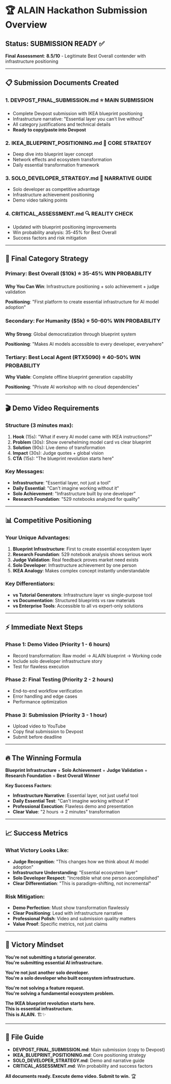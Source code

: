 # 🏆 ALAIN Hackathon Submission Overview

## **Status: SUBMISSION READY** ✅

**Final Assessment**: **8.5/10** - Legitimate Best Overall contender with infrastructure positioning

---

## **📋 Submission Documents Created**

### **1. DEVPOST_FINAL_SUBMISSION.md** ⭐ **MAIN SUBMISSION**
- Complete Devpost submission with IKEA blueprint positioning
- Infrastructure narrative: "Essential layer you can't live without"
- All category justifications and technical details
- **Ready to copy/paste into Devpost**

### **2. IKEA_BLUEPRINT_POSITIONING.md** 📐 **CORE STRATEGY**
- Deep dive into blueprint layer concept
- Network effects and ecosystem transformation
- Daily essential transformation framework

### **3. SOLO_DEVELOPER_STRATEGY.md** 👤 **NARRATIVE GUIDE**
- Solo developer as competitive advantage
- Infrastructure achievement positioning
- Demo video talking points

### **4. CRITICAL_ASSESSMENT.md** 🔍 **REALITY CHECK**
- Updated with blueprint positioning improvements
- Win probability analysis: 35-45% for Best Overall
- Success factors and risk mitigation

---

## **🎯 Final Category Strategy**

### **Primary: Best Overall ($10k)** ⭐ **35-45% WIN PROBABILITY**
**Why You Can Win**: Infrastructure positioning + solo achievement + judge validation

**Positioning**: "First platform to create essential infrastructure for AI model adoption"

### **Secondary: For Humanity ($5k)** ⭐ **50-60% WIN PROBABILITY**  
**Why Strong**: Global democratization through blueprint system

**Positioning**: "Makes AI models accessible to every developer, everywhere"

### **Tertiary: Best Local Agent (RTX5090)** ⭐ **40-50% WIN PROBABILITY**
**Why Viable**: Complete offline blueprint generation capability

**Positioning**: "Private AI workshop with no cloud dependencies"

---

## **🎬 Demo Video Requirements**

### **Structure** (3 minutes max):
1. **Hook** (15s): "What if every AI model came with IKEA instructions?"
2. **Problem** (30s): Show overwhelming model card vs clear blueprint
3. **Solution** (90s): Live demo of transformation
4. **Impact** (30s): Judge quotes + global vision
5. **CTA** (15s): "The blueprint revolution starts here"

### **Key Messages**:
- **Infrastructure**: "Essential layer, not just a tool"
- **Daily Essential**: "Can't imagine working without it"
- **Solo Achievement**: "Infrastructure built by one developer"
- **Research Foundation**: "529 notebooks analyzed for quality"

---

## **📊 Competitive Positioning**

### **Your Unique Advantages**:
1. **Blueprint Infrastructure**: First to create essential ecosystem layer
2. **Research Foundation**: 529 notebook analysis shows serious work
3. **Judge Validation**: Real feedback proves market need exists
4. **Solo Developer**: Infrastructure achievement by one person
5. **IKEA Analogy**: Makes complex concept instantly understandable

### **Key Differentiators**:
- **vs Tutorial Generators**: Infrastructure layer vs single-purpose tool
- **vs Documentation**: Structured blueprints vs raw materials
- **vs Enterprise Tools**: Accessible to all vs expert-only solutions

---

## **⚡ Immediate Next Steps**

### **Phase 1: Demo Video** (Priority 1 - 6 hours)
- Record transformation: Raw model → ALAIN blueprint → Working code
- Include solo developer infrastructure story
- Test for flawless execution

### **Phase 2: Final Testing** (Priority 2 - 2 hours)
- End-to-end workflow verification
- Error handling and edge cases
- Performance optimization

### **Phase 3: Submission** (Priority 3 - 1 hour)
- Upload video to YouTube
- Copy final submission to Devpost
- Submit before deadline

---

## **🔥 The Winning Formula**

**Blueprint Infrastructure** + **Solo Achievement** + **Judge Validation** + **Research Foundation** = **Best Overall Winner**

**Key Success Factors**:
- **Infrastructure Narrative**: Essential layer, not just useful tool
- **Daily Essential Test**: "Can't imagine working without it"
- **Professional Execution**: Flawless demo and presentation
- **Clear Value**: "2 hours → 2 minutes" transformation

---

## **📈 Success Metrics**

### **What Victory Looks Like**:
- **Judge Recognition**: "This changes how we think about AI model adoption"
- **Infrastructure Understanding**: "Essential ecosystem layer"
- **Solo Developer Respect**: "Incredible what one person accomplished"
- **Clear Differentiation**: "This is paradigm-shifting, not incremental"

### **Risk Mitigation**:
- **Demo Perfection**: Must show transformation flawlessly
- **Clear Positioning**: Lead with infrastructure narrative
- **Professional Polish**: Video and submission quality matters
- **Value Proof**: Specific metrics, not just claims

---

## **🚀 Victory Mindset**

**You're not submitting a tutorial generator.**  
**You're submitting essential AI infrastructure.**

**You're not just another solo developer.**  
**You're a solo developer who built ecosystem infrastructure.**

**You're not solving a feature request.**  
**You're solving a fundamental ecosystem problem.**

**The IKEA blueprint revolution starts here.**  
**This is essential infrastructure.**  
**This is ALAIN.** 🏗️✨

---

## **📁 File Guide**

- **DEVPOST_FINAL_SUBMISSION.md**: Main submission (copy to Devpost)
- **IKEA_BLUEPRINT_POSITIONING.md**: Core positioning strategy
- **SOLO_DEVELOPER_STRATEGY.md**: Demo and narrative guide
- **CRITICAL_ASSESSMENT.md**: Win probability and success factors

**All documents ready. Execute demo video. Submit to win.** 🏆
